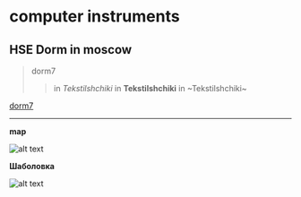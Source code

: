 # computer instruments
## HSE Dorm in moscow

> dorm7
>> in *Tekstilshchiki* in **Tekstilshchiki** in ~Tekstilshchiki~

[dorm7](https://www.hse.ru/dormitory/saratov/)

___

**map**

![alt text](https://camo.githubusercontent.com/c9d0736c34a69e1cea521c8a616fb009cb60ac77/68747470733a2f2f7777772e6873652e72752f707562732f73686172652f6469726563742f313330343737363836)




**Шаболовка**

![alt text](https://www.hse.ru/pubs/share/direct/130477686 "шаболовка")
